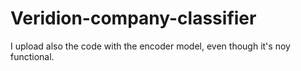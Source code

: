 # Veridion-company-classifier
I upload also the code with the encoder model, even though it's noy functional.
